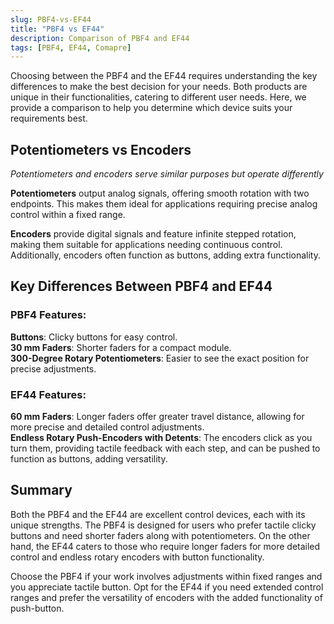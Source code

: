 ```yaml
---
slug: PBF4-vs-EF44
title: "PBF4 vs EF44"
description: Comparison of PBF4 and EF44
tags: [PBF4, EF44, Comapre]
---
```


Choosing between the PBF4 and the EF44 requires understanding the key differences to make the best decision for your needs. Both products are unique in their functionalities, catering to different user needs. Here, we provide a comparison to help you determine which device suits your requirements best.

## Potentiometers vs Encoders

_Potentiometers and encoders serve similar purposes but operate differently_

**Potentiometers** output analog signals, offering smooth rotation with two endpoints. This makes them ideal for applications requiring precise analog control within a fixed range.

**Encoders** provide digital signals and feature infinite stepped rotation, making them suitable for applications needing continuous control. Additionally, encoders often function as buttons, adding extra functionality.

## Key Differences Between PBF4 and EF44

### PBF4 Features:

**Buttons**: Clicky buttons for easy control.  
**30 mm Faders**: Shorter faders for a compact module.  
**300-Degree Rotary Potentiometers**: Easier to see the exact position for precise adjustments.

### EF44 Features:

**60 mm Faders**: Longer faders offer greater travel distance, allowing for more precise and detailed control adjustments.  
**Endless Rotary Push-Encoders with Detents**: The encoders click as you turn them, providing tactile feedback with each step, and can be pushed to function as buttons, adding versatility.

## Summary

Both the PBF4 and the EF44 are excellent control devices, each with its unique strengths. The PBF4 is designed for users who prefer tactile clicky buttons and need shorter faders along with potentiometers. On the other hand, the EF44 caters to those who require longer faders for more detailed control and endless rotary encoders with button functionality.

Choose the PBF4 if your work involves adjustments within fixed ranges and you appreciate tactile button. Opt for the EF44 if you need extended control ranges and prefer the versatility of encoders with the added functionality of push-button.
